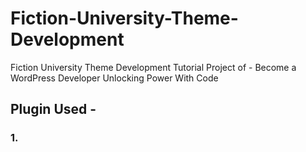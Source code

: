 # Fiction-University-Theme-Development
Fiction University Theme Development Tutorial Project of - Become a WordPress Developer Unlocking Power With Code
## Plugin Used -  
### 1. 
